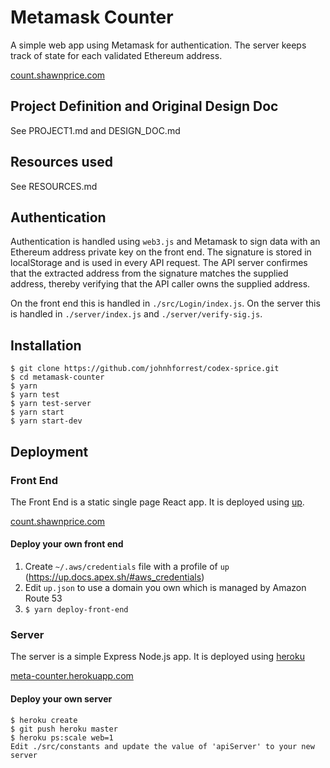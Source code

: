 # Metamask Counter

A simple web app using Metamask for authentication. The server keeps track of state for each validated Ethereum address.

[count.shawnprice.com](https://count.shawnprice.com)

## Project Definition and Original Design Doc

See PROJECT1.md and DESIGN_DOC.md

## Resources used

See RESOURCES.md

## Authentication

Authentication is handled using `web3.js` and Metamask to sign data with an Ethereum address private key on the front end. The signature is stored in localStorage and is used in every API request. The API server confirmes that the extracted address from the signature matches the supplied address, thereby verifying that the API caller owns the supplied address.

On the front end this is handled in `./src/Login/index.js`. On the server this is handled in `./server/index.js` and `./server/verify-sig.js`.

## Installation

```
$ git clone https://github.com/johnhforrest/codex-sprice.git
$ cd metamask-counter
$ yarn
$ yarn test
$ yarn test-server
$ yarn start
$ yarn start-dev
```

## Deployment

### Front End

The Front End is a static single page React app. It is deployed using [up](https://up.docs.apex.sh).

[count.shawnprice.com](https://count.shawnprice.com)

#### Deploy your own front end

1. Create `~/.aws/credentials` file with a profile of `up` (https://up.docs.apex.sh/#aws_credentials)
2. Edit `up.json` to use a domain you own which is managed by Amazon Route 53
3. `$ yarn deploy-front-end`

### Server

The server is a simple Express Node.js app. It is deployed using [heroku](https://www.heroku.com)

[meta-counter.herokuapp.com](https://meta-counter.herokuapp.com/)

#### Deploy your own server

```
$ heroku create
$ git push heroku master
$ heroku ps:scale web=1
Edit ./src/constants and update the value of 'apiServer' to your new server
```
